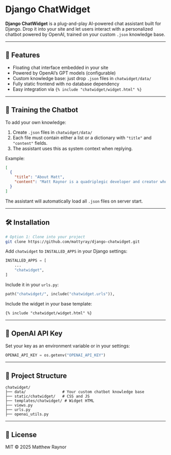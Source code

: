 # Django ChatWidget

**Django ChatWidget** is a plug-and-play AI-powered chat assistant built for Django. Drop it into your site and let users interact with a personalized chatbot powered by OpenAI, trained on your custom `.json` knowledge base.

---

## 🚀 Features

- Floating chat interface embedded in your site
- Powered by OpenAI’s GPT models (configurable)
- Custom knowledge base: just drop `.json` files in `chatwidget/data/`
- Fully static frontend with no database dependency
- Easy integration via `{% include "chatwidget/widget.html" %}`

---

## 🧠 Training the Chatbot

To add your own knowledge:

1. Create `.json` files in `chatwidget/data/`
2. Each file must contain either a list or a dictionary with `"title"` and `"content"` fields.
3. The assistant uses this as system context when replying.

Example:

```json
[
  {
    "title": "About Matt",
    "content": "Matt Raynor is a quadriplegic developer and creator who rebuilt his life through code. View his portfolio at matthewraynor.com."
  }
]
```

The assistant will automatically load all `.json` files on server start.

---

## 🛠 Installation

```bash
# Option 1: Clone into your project
git clone https://github.com/mattyray/django-chatwidget.git
```

Add `chatwidget` to `INSTALLED_APPS` in your Django settings:

```python
INSTALLED_APPS = [
    ...
    "chatwidget",
]
```

Include it in your `urls.py`:

```python
path("chatwidget/", include("chatwidget.urls")),
```

Include the widget in your base template:

```django
{% include "chatwidget/widget.html" %}
```

---

## 🔑 OpenAI API Key

Set your key as an environment variable or in your settings:

```python
OPENAI_API_KEY = os.getenv("OPENAI_API_KEY")
```

---

## 📁 Project Structure

```
chatwidget/
├── data/                # Your custom chatbot knowledge base
├── static/chatwidget/   # CSS and JS
├── templates/chatwidget/ # Widget HTML
├── views.py
├── urls.py
├── openai_utils.py
```

---

## 📄 License

MIT © 2025 Matthew Raynor